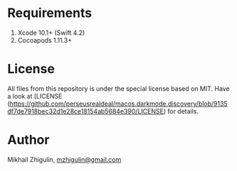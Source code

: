 # Requirements
1. Xcode 10.1+ (Swift 4.2)
2. Cocoapods 1.11.3+

# License
All files from this repository is under the special license based on MIT. 
Have a look at [LICENSE (https://github.com/perseusrealdeal/macos.darkmode.discovery/blob/9135df7de7918bec32d1e28ce18154ab5684e390/LICENSE) for details. 

# Author
Mikhail Zhigulin, mzhigulin@gmail.com
